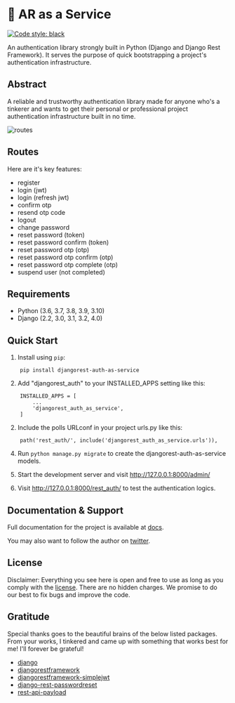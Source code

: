 
# 🔐 AR as a Service


[![Code style: black](https://img.shields.io/badge/code%20style-black-000000.svg)](https://github.com/psf/black)


An authentication library strongly built in Python (Django and Django Rest Framework). It serves the purpose of quick bootstrapping a project's authentication infrastructure.



Abstract
-----------
A reliable and trustworthy authentication library made for anyone who's a tinkerer and wants to get their personal or professional project authentication infrastructure built in no time.


![routes](https://user-images.githubusercontent.com/55067204/160565837-3f022306-f1f5-4de4-b7c2-430679f209e1.png)


Routes
---------
Here are it's key features:

- register
- login (jwt)
- login (refresh jwt)
- confirm otp 
- resend otp code
- logout
- change password
- reset password (token)
- reset password confirm (token)
- reset password otp (otp)
- reset password otp confirm (otp)
- reset password otp complete (otp)
- suspend user (not completed)


Requirements
---------------

* Python (3.6, 3.7, 3.8, 3.9, 3.10)
* Django (2.2, 3.0, 3.1, 3.2, 4.0)


Quick Start
-----------

1. Install using `pip`:
```
    pip install djangorest-auth-as-service
```

2. Add "djangorest_auth" to your INSTALLED_APPS setting like this:
```
    INSTALLED_APPS = [
        ...
        'djangorest_auth_as_service',
    ]
```

2. Include the polls URLconf in your project urls.py like this:
```
    path('rest_auth/', include('djangorest_auth_as_service.urls')),
```

4. Run ``python manage.py migrate`` to create the djangorest-auth-as-service models.

5. Start the development server and visit http://127.0.0.1:8000/admin/

6. Visit http://127.0.0.1:8000/rest_auth/ to test the authentication logics.


Documentation & Support
--------------------------

Full documentation for the project is available at [docs](https://djangorest-auth.digitalstade.com/).

You may also want to follow the author on [twitter](https://twitter.com/israelabraham_).


License
---------
Disclaimer: Everything you see here is open and free to use as long as you comply with the [license](https://github.com/israelabraham/djangorest-auth/blob/main/LICENSE.txt). There are no hidden charges. We promise to do our best to fix bugs and improve the code.


Gratitude
----------
Special thanks goes to the beautiful brains of the below listed packages. From your works, I tinkered and came up with something that works best for me! I'll forever be grateful!

- [django](https://github.com/django/django)
- [djangorestframework](https://github.com/encode/django-rest-framework)
- [djangorestframework-simplejwt](https://github.com/jazzband/djangorestframework-simplejwt)
- [django-rest-passwordreset](https://github.com/anexia-it/django-rest-passwordreset)
- [rest-api-payload](https://github.com/israelabraham/api-payload)